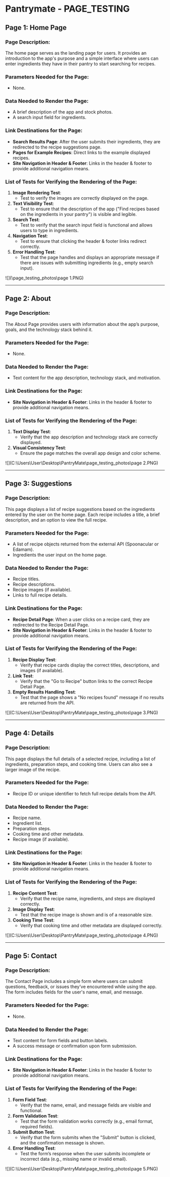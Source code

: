 # Pantrymate - PAGE_TESTING

## Page 1: Home Page

### Page Description:
The home page serves as the landing page for users. It provides an introduction to the app's purpose and a simple interface where users can enter ingredients they have in their pantry to start searching for recipes.

### Parameters Needed for the Page:
- None.

### Data Needed to Render the Page:
- A brief description of the app and stock photos.
- A search input field for ingredients.

### Link Destinations for the Page:
- **Search Results Page**: After the user submits their ingredients, they are redirected to the recipe suggestions page.
- **Pages for Example Recipes**: Direct links to the example displayed recipes.
- **Site Navigation in Header & Footer**: Links in the header & footer to provide additional navigation means.

### List of Tests for Verifying the Rendering of the Page:
1. **Image Rendering Test**:
   - Test to verify the images are correctly displayed on the page.
2. **Text Visibility Test**:
   - Test to ensure that the description of the app ("Find recipes based on the ingredients in your pantry") is visible and legible.
4. **Search Test**:
   - Test to verify that the search input field is functional and allows users to type in ingredients.
5. **Navigation Test**:
   - Test to ensure that clicking the header & footer links redirect correctly.
7. **Error Handling Test**:
   - Test that the page handles and displays an appropriate message if there are issues with submitting ingredients (e.g., empty search input).

![](\page_testing_photos\page 1.PNG)



------

## Page 2: About
### Page Description:
The About Page provides users with information about the app’s purpose, goals, and the technology stack behind it.

### Parameters Needed for the Page:
- None.

### Data Needed to Render the Page:
- Text content for the app description, technology stack, and motivation.

### Link Destinations for the Page:
- **Site Navigation in Header & Footer**: Links in the header & footer to provide additional navigation means.

### List of Tests for Verifying the Rendering of the Page:
1. **Text Display Test**:
   - Verify that the app description and technology stack are correctly displayed.
4. **Visual Consistency Test**:
   - Ensure the page matches the overall app design and color scheme.

![](C:\Users\User\Desktop\PantryMate\page_testing_photos\page 2.PNG)



------

## Page 3: Suggestions
### Page Description:
This page displays a list of recipe suggestions based on the ingredients entered by the user on the home page. Each recipe includes a title, a brief description, and an option to view the full recipe.

### Parameters Needed for the Page:
- A list of recipe objects returned from the external API (Spoonacular or Edamam).
- Ingredients the user input on the home page.

### Data Needed to Render the Page:
- Recipe titles.
- Recipe descriptions.
- Recipe images (if available).
- Links to full recipe details.

### Link Destinations for the Page:
- **Recipe Detail Page**: When a user clicks on a recipe card, they are redirected to the Recipe Detail Page.
- **Site Navigation in Header & Footer**: Links in the header & footer to provide additional navigation means.

### List of Tests for Verifying the Rendering of the Page:
1. **Recipe Display Test**:
   - Verify that recipe cards display the correct titles, descriptions, and images (if available).
2. **Link Test**:
   - Verify that the "Go to Recipe" button links to the correct Recipe Detail Page.
4. **Empty Results Handling Test**:
   - Test that the page shows a "No recipes found" message if no results are returned from the API.

![](C:\Users\User\Desktop\PantryMate\page_testing_photos\page 3.PNG)



------

## Page 4: Details
### Page Description:
This page displays the full details of a selected recipe, including a list of ingredients, preparation steps, and cooking time. Users can also see a larger image of the recipe.

### Parameters Needed for the Page:
- Recipe ID or unique identifier to fetch full recipe details from the API.

### Data Needed to Render the Page:
- Recipe name.
- Ingredient list.
- Preparation steps.
- Cooking time and other metadata.
- Recipe image (if available).

### Link Destinations for the Page:
- **Site Navigation in Header & Footer**: Links in the header & footer to provide additional navigation means.

### List of Tests for Verifying the Rendering of the Page:
1. **Recipe Content Test**:
   - Verify that the recipe name, ingredients, and steps are displayed correctly.
3. **Image Display Test**:
   - Test that the recipe image is shown and is of a reasonable size.
4. **Cooking Time Test**:
   - Verify that cooking time and other metadata are displayed correctly.

![](C:\Users\User\Desktop\PantryMate\page_testing_photos\page 4.PNG)



------

## Page 5: Contact
### Page Description:
The Contact Page includes a simple form where users can submit questions, feedback, or issues they’ve encountered while using the app. The form includes fields for the user's name, email, and message.

### Parameters Needed for the Page:
- None.

### Data Needed to Render the Page:
- Text content for form fields and button labels.
- A success message or confirmation upon form submission.

### Link Destinations for the Page:
- **Site Navigation in Header & Footer**: Links in the header & footer to provide additional navigation means.

### List of Tests for Verifying the Rendering of the Page:
1. **Form Field Test**:
   - Verify that the name, email, and message fields are visible and functional.
2. **Form Validation Test**:
   - Test that the form validation works correctly (e.g., email format, required fields).
3. **Submit Button Test**:
   - Verify that the form submits when the "Submit" button is clicked, and the confirmation message is shown.
5. **Error Handling Test**:
   - Test the form’s response when the user submits incomplete or incorrect data (e.g., missing name or invalid email).

![](C:\Users\User\Desktop\PantryMate\page_testing_photos\page 5.PNG)

